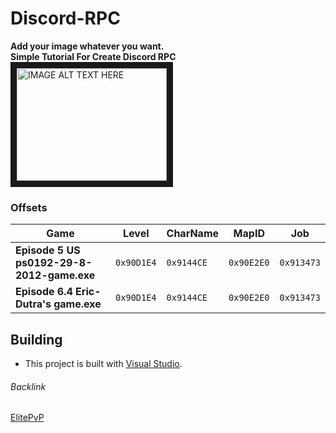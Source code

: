 # Discord-RPC
<b>Add your image whatever you want.</b><br>
<b>Simple Tutorial For Create Discord RPC</b><br>
<a href="http://www.youtube.com/watch?feature=player_embedded&v=SCS9inS-q6E&ab
" target="_blank"><img src="http://img.youtube.com/vi/SCS9inS-q6E&ab/0.jpg" 
alt="IMAGE ALT TEXT HERE" width="240" height="180" border="10" /></a>

### Offsets
Game | Level | CharName | MapID | Job
--- | --- | --- | --- | ---
**Episode 5 US ps0192-29-8-2012-game.exe** | `0x90D1E4` | `0x9144CE` | `0x90E2E0`| `0x913473`
**Episode 6.4 Eric-Dutra's game.exe** | `0x90D1E4` | `0x9144CE` | `0x90E2E0`| `0x913473`

## Building
- This project is built with [Visual Studio].
###### Backlink
[ElitePvP]

[Visual Studio]:https://visualstudio.microsoft.com
[ElitePvP]:https://www.elitepvpers.com/forum/shaiya-pserver-guides-releases/4830584-release-discord-rpc.html
